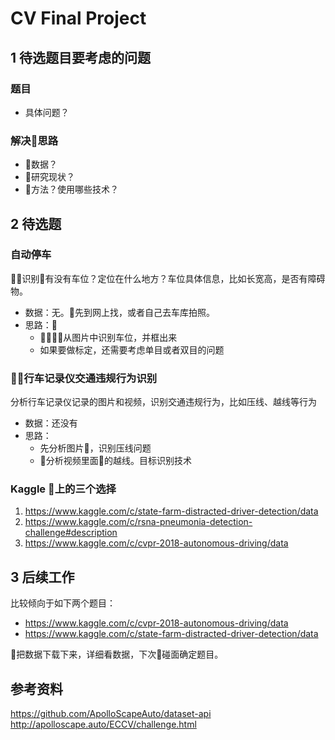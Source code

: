 # CV Final Project

## 1 待选题目要考虑的问题

### 题目

- 具体问题？


### 解决思路

- 数据？
- 研究现状？
- 方法？使用哪些技术？


## 2 待选题

### 自动停车

识别有没有车位？定位在什么地方？车位具体信息，比如长宽高，是否有障碍物。

- 数据：无。先到网上找，或者自己去车库拍照。
- 思路：
    - 从图片中识别车位，并框出来
    - 如果要做标定，还需要考虑单目或者双目的问题

### 行车记录仪交通违规行为识别

分析行车记录仪记录的图片和视频，识别交通违规行为，比如压线、越线等行为

- 数据：还没有
- 思路：
    - 先分析图片，识别压线问题
    - 分析视频里面的越线。目标识别技术


### Kaggle 上的三个选择

1.  https://www.kaggle.com/c/state-farm-distracted-driver-detection/data
2.  https://www.kaggle.com/c/rsna-pneumonia-detection-challenge#description
3.  https://www.kaggle.com/c/cvpr-2018-autonomous-driving/data

## 3 后续工作

比较倾向于如下两个题目：
* https://www.kaggle.com/c/cvpr-2018-autonomous-driving/data
* https://www.kaggle.com/c/state-farm-distracted-driver-detection/data

把数据下载下来，详细看数据，下次碰面确定题目。

## 参考资料
https://github.com/ApolloScapeAuto/dataset-api
http://apolloscape.auto/ECCV/challenge.html
